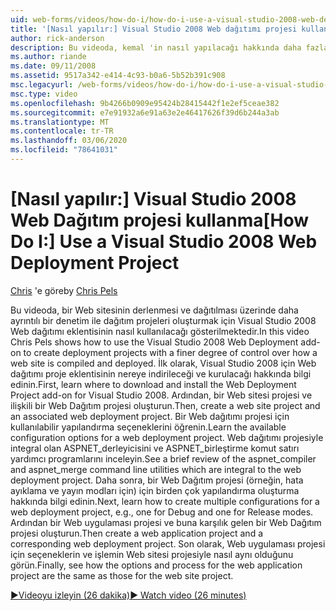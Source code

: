 ```yaml
---
uid: web-forms/videos/how-do-i/how-do-i-use-a-visual-studio-2008-web-deployment-project
title: '[Nasıl yapılır:] Visual Studio 2008 Web dağıtımı projesi kullanma | Microsoft Docs'
author: rick-anderson
description: Bu videoda, kemal 'in nasıl yapılacağı hakkında daha fazla denetime sahip dağıtım projeleri oluşturmak için Visual Studio 2008 Web dağıtımı eklentisinin nasıl kullanılacağı gösterilmektedir...
ms.author: riande
ms.date: 09/11/2008
ms.assetid: 9517a342-e414-4c93-b0a6-5b52b391c908
msc.legacyurl: /web-forms/videos/how-do-i/how-do-i-use-a-visual-studio-2008-web-deployment-project
msc.type: video
ms.openlocfilehash: 9b4266b0909e95424b28415442f1e2ef5ceae382
ms.sourcegitcommit: e7e91932a6e91a63e2e46417626f39d6b244a3ab
ms.translationtype: MT
ms.contentlocale: tr-TR
ms.lasthandoff: 03/06/2020
ms.locfileid: "78641031"
---
```

# <a name="how-do-i-use-a-visual-studio-2008-web-deployment-project"></a><span data-ttu-id="4ca66-103">[Nasıl yapılır:] Visual Studio 2008 Web Dağıtım projesi kullanma</span><span class="sxs-lookup"><span data-stu-id="4ca66-103">[How Do I:] Use a Visual Studio 2008 Web Deployment Project</span></span>

<span data-ttu-id="4ca66-104">[Chris](https://twitter.com/chrispels) 'e göre</span><span class="sxs-lookup"><span data-stu-id="4ca66-104">by [Chris Pels](https://twitter.com/chrispels)</span></span>

<span data-ttu-id="4ca66-105">Bu videoda, bir Web sitesinin derlenmesi ve dağıtılması üzerinde daha ayrıntılı bir denetim ile dağıtım projeleri oluşturmak için Visual Studio 2008 Web dağıtımı eklentisinin nasıl kullanılacağı gösterilmektedir.</span><span class="sxs-lookup"><span data-stu-id="4ca66-105">In this video Chris Pels shows how to use the Visual Studio 2008 Web Deployment add-on to create deployment projects with a finer degree of control over how a web site is compiled and deployed.</span></span> <span data-ttu-id="4ca66-106">İlk olarak, Visual Studio 2008 için Web dağıtımı proje eklentisinin nereye indirileceği ve kurulacağı hakkında bilgi edinin.</span><span class="sxs-lookup"><span data-stu-id="4ca66-106">First, learn where to download and install the Web Deployment Project add-on for Visual Studio 2008.</span></span> <span data-ttu-id="4ca66-107">Ardından, bir Web sitesi projesi ve ilişkili bir Web Dağıtım projesi oluşturun.</span><span class="sxs-lookup"><span data-stu-id="4ca66-107">Then, create a web site project and an associated web deployment project.</span></span> <span data-ttu-id="4ca66-108">Bir Web dağıtımı projesi için kullanılabilir yapılandırma seçeneklerini öğrenin.</span><span class="sxs-lookup"><span data-stu-id="4ca66-108">Learn the available configuration options for a web deployment project.</span></span> <span data-ttu-id="4ca66-109">Web dağıtımı projesiyle integral olan ASPNET\_derleyicisini ve ASPNET\_birleştirme komut satırı yardımcı programlarını inceleyin.</span><span class="sxs-lookup"><span data-stu-id="4ca66-109">See a brief review of the aspnet\_compiler and aspnet\_merge command line utilities which are integral to the web deployment project.</span></span> <span data-ttu-id="4ca66-110">Daha sonra, bir Web Dağıtım projesi (örneğin, hata ayıklama ve yayın modları için) için birden çok yapılandırma oluşturma hakkında bilgi edinin.</span><span class="sxs-lookup"><span data-stu-id="4ca66-110">Next, learn how to create multiple configurations for a web deployment project, e.g., one for Debug and one for Release modes.</span></span> <span data-ttu-id="4ca66-111">Ardından bir Web uygulaması projesi ve buna karşılık gelen bir Web Dağıtım projesi oluşturun.</span><span class="sxs-lookup"><span data-stu-id="4ca66-111">Then create a web application project and a corresponding web deployment project.</span></span> <span data-ttu-id="4ca66-112">Son olarak, Web uygulaması projesi için seçeneklerin ve işlemin Web sitesi projesiyle nasıl aynı olduğunu görün.</span><span class="sxs-lookup"><span data-stu-id="4ca66-112">Finally, see how the options and process for the web application project are the same as those for the web site project.</span></span>

[<span data-ttu-id="4ca66-113">&#9654;Videoyu izleyin (26 dakika)</span><span class="sxs-lookup"><span data-stu-id="4ca66-113">&#9654; Watch video (26 minutes)</span></span>](https://channel9.msdn.com/Blogs/ASP-NET-Site-Videos/how-do-i-use-a-visual-studio-2008-web-deployment-project)
